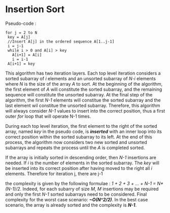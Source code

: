 # Insertion Sort

Pseudo-code :
  
    for j = 2 to N
     key = A[j]
     //Insert A[j] in the ordered sequence A[1..j-1]
     i = j-1
     while i > 0 and A[i] > key
       A[i+1] = A[i]
       i = i-1
     A[i+1] = key
    
    
This algorithm has two iteration layers. Each top level iteration considers a sorted subarray of _i_ elements and an unsorted subarray of _N-i_ elements where _N_ is the size of the array _A_ to sort. At the beginning of the algorithm, the first element of _A_ will constitute the sorted subarray, and the remaining sequence will constitute the unsorted subarray. At the final step of the algorithm, the first _N-1_ elements will constitue the sorted subarray and the last element wil constitue the unsorted subarray. Therefore, this algorithm will always consider _N-1_ values to insert into the correct position, thus a first outer _for_ loop that will operate N-1 times.

During each top level iteration, the first element to the right of the sorted array, named _key_ in the pseudo code, is _**inserted**_ with an inner loop into its correct position within the sorted subarray to its left. At the end of this process, the algorithm now considers two new sorted and unsorted subarrays and repeats the process until the _A_ is completed sorted.

If the array is initially sorted in descending order, then _N-1_ insertions are needed. If _i_ is the number of elements in the sorted subarray. The _key_ will be inserted into its correct position after having moved to the right all _i_ elements. Therefore for iteration j, there are j-1


the complexity is given by the following formulae : _1 + 2 + 3 + ... + N-1 = N*(N-1)/2_. Indeed, for each subarry of size _M_, _M_ insertions may be required and only the first _N-1_ sorted subarrays need to be considered. Final complexity for the worst case scenario: **_~O(N^2/2)_**. In the best case scenario, the array is already sorted and the complexity is **_N-1_**.
